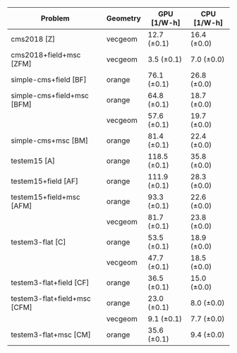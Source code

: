 | Problem                      | Geometry |  GPU [1/W-h] | CPU [1/W-h] |
| ---------------------------- | -------- | ------------ | ----------- |
| cms2018 [Z]                  | vecgeom  |  12.7 (±0.1) | 16.4 (±0.0) |
| cms2018+field+msc [ZFM]      | vecgeom  |   3.5 (±0.1) |  7.0 (±0.0) |
| simple-cms+field [BF]        | orange   |  76.1 (±0.1) | 26.8 (±0.0) |
| simple-cms+field+msc [BFM]   | orange   |  64.8 (±0.1) | 18.7 (±0.0) |
|                              | vecgeom  |  57.6 (±0.1) | 19.7 (±0.0) |
| simple-cms+msc [BM]          | orange   |  81.4 (±0.1) | 22.4 (±0.0) |
| testem15 [A]                 | orange   | 118.5 (±0.1) | 35.8 (±0.0) |
| testem15+field [AF]          | orange   | 111.9 (±0.1) | 28.3 (±0.0) |
| testem15+field+msc [AFM]     | orange   |  93.3 (±0.1) | 22.6 (±0.0) |
|                              | vecgeom  |  81.7 (±0.1) | 23.8 (±0.0) |
| testem3-flat [C]             | orange   |  53.5 (±0.1) | 18.9 (±0.0) |
|                              | vecgeom  |  47.7 (±0.1) | 18.5 (±0.0) |
| testem3-flat+field [CF]      | orange   |  36.5 (±0.1) | 15.0 (±0.0) |
| testem3-flat+field+msc [CFM] | orange   |  23.0 (±0.1) |  8.0 (±0.0) |
|                              | vecgeom  |   9.1 (±0.1) |  7.7 (±0.0) |
| testem3-flat+msc [CM]        | orange   |  35.6 (±0.1) |  9.4 (±0.0) |

